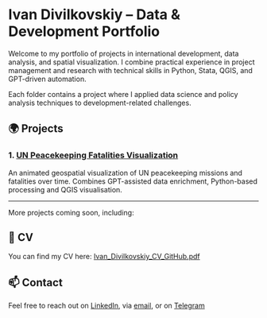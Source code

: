 # Ivan Divilkovskiy – Data & Development Portfolio

Welcome to my portfolio of projects in international development, data analysis, and spatial visualization. I combine practical experience in project management and research with technical skills in Python, Stata, QGIS, and GPT-driven automation.

Each folder contains a project where I applied data science and policy analysis techniques to development-related challenges.

## 🌍 Projects

### 1. [UN Peacekeeping Fatalities Visualization](./peacekeeping-fatalities)
An animated geospatial visualization of UN peacekeeping missions and fatalities over time. Combines GPT-assisted data enrichment, Python-based processing and QGIS visualisation.

---

More projects coming soon, including:

## 📄 CV

You can find my CV here: [Ivan_Divilkovskiy_CV_GitHub.pdf](./Ivan_Divilkovskiy_CV.pdf)

## 📫 Contact

Feel free to reach out on [LinkedIn](https://www.linkedin.com/in/ivandivilkovskiy), via [email](mailto:ivan.divilkovskiy@gmail.com), or on [Telegram](https://t.me/ivandivilkovskiy)
